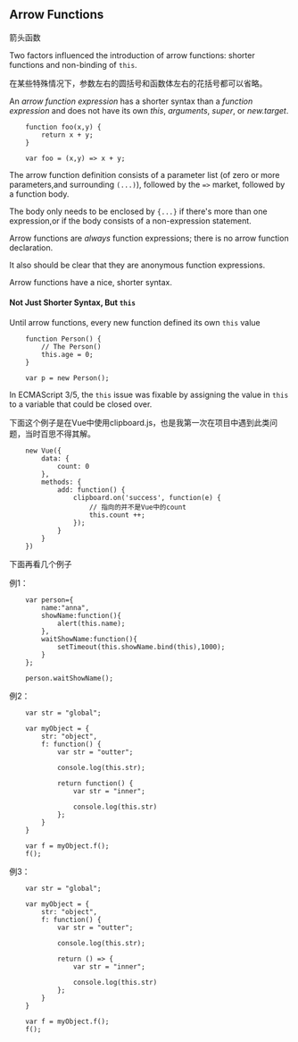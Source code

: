 ## Arrow Functions

箭头函数

Two factors influenced the introduction of arrow functions: shorter functions and non-binding of `this`.

在某些特殊情况下，参数左右的圆括号和函数体左右的花括号都可以省略。

An *arrow function expression* has a shorter syntax than a *function expression* and does not have its own *this*, *arguments*, *super*, or *new.target*.

        function foo(x,y) {
            return x + y;
        }
    
        var foo = (x,y) => x + y;
    
The arrow function definition consists of a parameter list (of zero or more parameters,and surrounding `(...)`), followed by the `=>` market, followed by a function body.

The body only needs to be enclosed by `{...}` if there's more than one expression,or if the body consists of a non-expression statement.

Arrow functions are *always* function expressions; there is no arrow function declaration.

It also should be clear that they are anonymous function expressions.

Arrow functions have a nice, shorter syntax.

#### Not Just Shorter Syntax, But `this`

Until arrow functions, every new function defined its own `this` value

        function Person() {
            // The Person()
            this.age = 0;
        }
        
        var p = new Person();
        
In ECMAScript 3/5, the `this` issue was fixable by assigning the value in `this` to a variable that could be closed over.

下面这个例子是在Vue中使用clipboard.js，也是我第一次在项目中遇到此类问题，当时百思不得其解。

        new Vue({
            data: {
                count: 0
            },
            methods: {
                add: function() {
                    clipboard.on('success', function(e) {
                        // 指向的并不是Vue中的count
                        this.count ++;
                    });
                }
            }
        })
        
        
下面再看几个例子

例1：

        var person={
            name:"anna",
            showName:function(){
                alert(this.name);
            },
            waitShowName:function(){
                setTimeout(this.showName.bind(this),1000); 
            }
        };
        
        person.waitShowName();
        
例2：
        
        var str = "global";
    
        var myObject = {
            str: "object",
            f: function() {
                var str = "outter";
    
                console.log(this.str);
    
                return function() {
                    var str = "inner";
    
                    console.log(this.str)
                };
            }
        }
    
        var f = myObject.f();
        f();
        
例3：

        var str = "global";
            
        var myObject = {
            str: "object",
            f: function() {
                var str = "outter";
    
                console.log(this.str);
    
                return () => {
                    var str = "inner";
    
                    console.log(this.str)
                };
            }
        }
    
        var f = myObject.f();
        f();